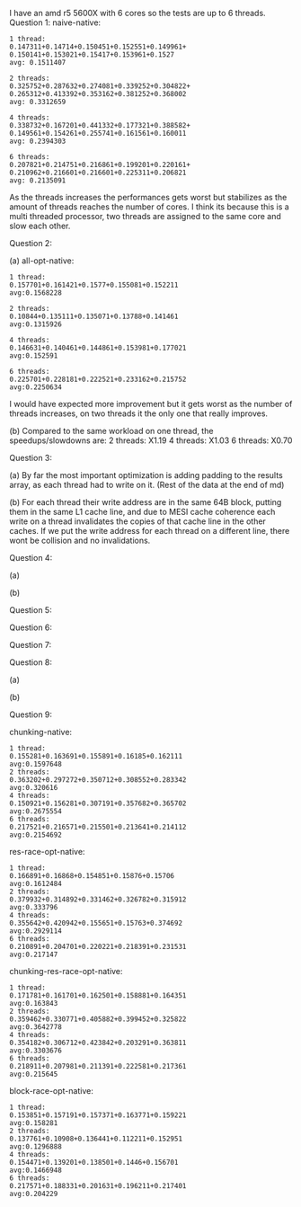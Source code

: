I have an amd r5 5600X with 6 cores so the tests are up to 6 threads.
Question 1:
naive-native:

	1 thread:
	0.147311+0.14714+0.150451+0.152551+0.149961+
	0.150141+0.153021+0.15417+0.153961+0.1527
	avg: 0.1511407
	
	2 threads:
	0.325752+0.287632+0.274081+0.339252+0.304822+
	0.265312+0.413392+0.353162+0.381252+0.368002
	avg: 0.3312659
	
	4 threads:
	0.338732+0.167201+0.441332+0.177321+0.388582+
	0.149561+0.154261+0.255741+0.161561+0.160011
	avg: 0.2394303
	
	6 threads:
	0.207821+0.214751+0.216861+0.199201+0.220161+
	0.210962+0.216601+0.216601+0.225311+0.206821
	avg: 0.2135091
	
As the threads increases the performances gets worst but stabilizes as the amount of threads reaches the number of cores.
I think its because this is a multi threaded processor, two threads are assigned to the same core and slow each other.

Question 2:

(a) 
all-opt-native:

	1 thread:
	0.157701+0.161421+0.1577+0.155081+0.152211
	avg:0.1568228
	
	2 threads:
	0.10844+0.135111+0.135071+0.13788+0.141461
	avg:0.1315926
	
	4 threads:
	0.146631+0.140461+0.144861+0.153981+0.177021
	avg:0.152591
	
	6 threads:
	0.225701+0.228181+0.222521+0.233162+0.215752
	avg:0.2250634
	
I would have expected more improvement but it gets worst as the number of threads increases,
on two threads it the only one that really improves.

(b)
Compared to the same workload on one thread, the speedups/slowdowns are:
	2 threads: X1.19
	4 threads: X1.03
	6 threads: X0.70

Question 3:

(a)
By far the most important optimization is adding padding to the results array, as each thread
had to write on it. (Rest of the data at the end of md)

(b)
For each thread their write address are in the same 64B block,  putting them in the same L1 cache line, and due to MESI cache coherence each write on a thread invalidates the copies of that cache line in the other caches. If we put the write address for each thread on a different line, there 
wont be collision and no invalidations.

Question 4:

(a)

(b)

Question 5:

Question 6:

Question 7:

Question 8:

(a)

(b)


Question 9:








chunking-native:

	1 thread:
	0.155281+0.163691+0.155891+0.16185+0.162111
	avg:0.1597648
	2 threads:
	0.363202+0.297272+0.350712+0.308552+0.283342
	avg:0.320616
	4 threads:
	0.150921+0.156281+0.307191+0.357682+0.365702
	avg:0.2675554
	6 threads:
	0.217521+0.216571+0.215501+0.213641+0.214112
	avg:0.2154692
res-race-opt-native:

	1 thread:
	0.166891+0.16868+0.154851+0.15876+0.15706
	avg:0.1612484
	2 threads:
	0.379932+0.314892+0.331462+0.326782+0.315912
	avg:0.333796
	4 threads:
	0.355642+0.420942+0.155651+0.15763+0.374692
	avg:0.2929114
	6 threads:
	0.210891+0.204701+0.220221+0.218391+0.231531
	avg:0.217147
chunking-res-race-opt-native:

	1 thread:
	0.171781+0.161701+0.162501+0.158881+0.164351
	avg:0.163843
	2 threads: 
	0.359462+0.330771+0.405882+0.399452+0.325822
	avg:0.3642778
	4 threads:
	0.354182+0.306712+0.423842+0.203291+0.363811
	avg:0.3303676
	6 threads:
	0.218911+0.207981+0.211391+0.222581+0.217361
	avg:0.215645
block-race-opt-native:

	1 thread:
	0.153851+0.157191+0.157371+0.163771+0.159221
	avg:0.158281
	2 threads:
	0.137761+0.10908+0.136441+0.112211+0.152951
	avg:0.1296888
	4 threads:
	0.154471+0.139201+0.138501+0.1446+0.156701
	avg:0.1466948
	6 threads:
	0.217571+0.188331+0.201631+0.196211+0.217401
	avg:0.204229
